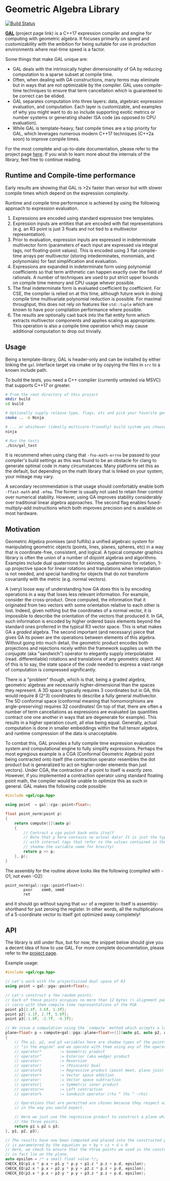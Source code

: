 # Geometric Algebra Library

[![Build Status](https://travis-ci.org/jeremyong/gal.svg?branch=master)](https://travis-ci.org/jeremyong/gal)

[**GAL**](https://www.jeremyong.com/gal/) (project page link) is a C++17 expression compiler and engine for computing with geometric algebra. It focuses primarily on speed and customizability with the ambition for being suitable for use in production environments where real-time speed is a factor.

Some things that make GAL unique are:

- GAL deals with the intrinsically higher dimensionality of GA by reducing computation to a sparse subset at compile time.
- Often, when dealing with GA constructions, many terms may eliminate but in ways that are not optimizable by the compiler. GAL uses compile-time techniques to ensure that term cancellation which is guaranteed to be correct can be elided.
- GAL separates computation into three layers: data, algebraic expression evaluation, and computation. Each layer is customizable, and examples of why you might want to do so include supporting exotic metrics or number systems or generating shader ISA code (as opposed to CPU evaluation).
- While GAL is template-heavy, fast compile times are a top priority for GAL, which leverages numerous modern C++17 techniques (C++2a soon) to improve compile times.

For the most complete and up-to-date documentation, please refer to the project page [here](https://www.jeremyong.com/gal/). If you wish to learn more about the internals of the library, feel free to continue reading.

## Runtime and Compile-time performance

Early results are showing that GAL is >2x faster than versor but with slower compile times which depend on
the expression complexity.

Runtime and compile time performance is achieved by using the following approach to expression evaluation.

1. Expressions are encoded using standard expression tree templates.
2. Expression inputs are entities that are encoded with flat representations (e.g. an R3 point is just 3 floats and not tied to a multivector representation).
3. Prior to evaluation, expression inputs are expressed in indeterminate multivector form (parameters of each input are expressed via integral tags, not floating-point values). This is encoded using 3 flat compile-time arrays per multivector (storing intederminates, monomials, and polynomials) for fast simplification and evaluation.
4. Expressions are expanded in indeterminate form using polynomial coefficients so that term arithmetic can happen exactly over the field of rationals. A number of techniques are used to put strict upper bounds on compile time memory and CPU usage whever possible.
5. The final indeterminate form is evaluated coefficient by coefficient. For CSE, the compiler is relied on at this time, although future work in doing compile time multivariate polynomial reduction is possible. For maximal throughput, this does not rely on features like `std::tuple` which are known to have poor compilation performance where possible.
6. The results are optionally cast back into the flat entity form which extracts multivector components and applies scaling as appropriate. This operation is also a compile time operation which may cause additional computation to drop out trivially.

## Usage

Being a template-library, GAL is header-only and can be installed by either linking the `gal` interface target via cmake or by copying the files in `src` to a known include path.

To build the tests, you need a C++ compiler (currently untested via MSVC) that supports C++17 or greater.

```sh
# From the root directory of this project
mkdir build
cd build

# Optionally supply release type, flags, etc and pick your favorite generator
cmake .. -G Ninja

# ... or whichever (ideally multicore-friendly) build system you choose
ninja

# Run the tests
./bin/gal_test
```

It is recommend when using clang that `-fno-math-errno` be passed to your compiler's build settings as this was found to be an obstacle for clang to generate optimal code in many circumstances. Many platforms set this as the default, but depending on the math library that is linked on your system, your mileage may vary.

A secondary recommendation is that usage should comfortably enable both `-ffast-math` and `-mfma`. The former
is usually not used to retain finer control over numerical stability. However, using GA improves stability
considerably over traditional linear algebra approaches. The second flag enables fused-multiply-add
instructions which both improves precision and is available on most hardware.

## Motivation

Geometric Algebra promises (and fulfills) a unified algebraic system for manipulating geometric objects
(points, lines, planes, spheres, etc) in a way that is coordinate-free, consistent, and logical. A
typical computer graphics library is often the union of a number of disjoint algebras and algorithms.
Examples include dual quaternions for skinning, quaternions for rotation, 1-up projective space for linear
rotations and translations when interpolation is not needed, and special handling for objects that do not
transform covariantly with the metric (e.g. normal vectors).

A (very) loose way of understanding how GA does this is by encoding operations in a way that loses less
relevant information. For example, consider the cross-product. Once computed, the information that it
originated from two vectors with some orientation relative to each other is lost. Indeed, given nothing
but the coordinates of a normal vector, it is impossible to describe the orientation of the vectors that
produced it. In GA, such information is encoded by higher ordered basis elements beyond the standard ones
proferred in the typical R3 vector space. This is what makes GA a *graded* algebra. The second important
(and necessary) piece that gives GA its power are the operations between elements of this algebra. Without
going into much detail, the geometric product encodes both projections and rejections nicely within the
framework supplies us with the *conjugate* (aka "sandwich") operator to elegantly supply interpolatable (read.
differentiable) rotations and translations of any geometric object. All of this is to say, the state
space of the *code* needed to express a vast range of computation is compressed significantly.

There is a "problem" though, which is that, being a graded algebra, geometric algebras are necessarily
higher-dimensional than the spaces they represent. A 3D space typically requires 3 coordinates but in GA,
this would require 8 (2^3) coordinates to describe a fully general multivector. The 5D conformal space
(conformal meaning that homomorphisms are angle-preserving) requires 32 coordinates! On top of that,
there are often a number of term cancellations as expressions are evaluated (as quantities contract one
one another in ways that are degenerate for example). This results in a higher operation count, all else
being equal. Generally, actual computation is done in smaller embeddings within the full tensor algebra,
and runtime compression of the data is unacceptable.

To combat this, GAL provides a fully compile time expression evaluation system and computational engine
to fully simplify expressions. Perhaps the most egregious example is a CGA (Conformal Geometric Algebra)
point being contracted onto itself (the contraction operator resembles the dot product but is generalized
to act on higher-order elements than just vectors). Under CGA, the contraction of a point to itself is
*exactly* zero. However, if you implemented a contraction operator using standard floating point math,
the compiler would be unable to optimize this as such in general. GAL makes the following code possible:

```c++
#include <gal/cga.hpp>

using point  = gal::cga::point<float>;

float point_norm(point p)
{
    return compute([](auto p)
    {
        // Contract a cga point back onto itself
        // Note that p here contains no actual data! It is just the type that represents a CGA point
        // with internal tags that refer to the values contained in the outer scope p (we locally
        // shadow the variable name for brevity)
        return p >> p;
    }, p);
}
```

The assembly for the routine above looks like the following (compiled with -O1, not even -O2):

```assembly
point_norm(gal::cga::point<float>):
        pxor    xmm0, xmm0
        ret
```

and it should go without saying that `xor` of a register to itself is assembly-shorthand for just zeroing
the register. In other words, all the multiplications of a 5-coordinate vector to itself got optimized away
completely!

## API

The library is still under flux, but for now, the snippet below should give you a decent idea of how to use GAL.
For more complete documentation, please refer to the [project page](https://jeremyong.com/gal).

Example usage:

```c++
#include <gal/cga.hpp>

// Let's work with the projectivized dual space of R3
using point = gal::pga::point<float>;

// Let's construct a few random points.
// Each of these points occupies no more than 12 bytes (+ alignment padding) but
// carry with them compile time representations of the PGA
point p1{2.4f, 3.6f, 1.3f};
point p2{-1.1f, 2.7f, 5.0f};
point p3{-1.8f, -2.7f, -4.3f};

// We issue a computation using the `compute` method which accepts a lambda
plane<float> p = compute<gal::pga::plane<float>>([](auto p1, auto p2, auto p3)
{
    // The p1, p2, and p3 variables here are shadow types of the points residing
    // "in the engine" and we operate with them using any of the operations:
    // operator*        := Geometric product
    // operator^        := Exterior (aka wedge) product
    // operator~        := Reversion
    // operator!        := (Poincare) Dual
    // operator&        := Regressive product (point meet, plane join)
    // operator+        := Vector space addition
    // operator-        := Vector space subtraction
    // operator|        := Symmetric inner product
    // operator>>       := Left contraction
    // operator%        := Sandwich operator (rhs ^ lhs ^ ~rhs)

    // Operations that are permitted are chosen because they respect associativity
    // in the way you would expect.

    // Here we just use the regressive product to construct a plane which passes through
    // the three points.
    return p1 & p2 & p3;
}, p1, p2, p3);

// The results have now been computed and placed into the constructed plane which
// is parametered by the equation ax + by + cz + d = 0
// Here, we check to ensure that the three points we used in the construction do
// in fact lie on the plane.
auto epsilon = /* a small float value */;
CHECK_EQ(p1.x * p.x + p1.y * p.y + p1.z * p.z + p.d, epsilon);
CHECK_EQ(p2.x * p.x + p2.y * p.y + p2.z * p.z + p.d, epsilon);
CHECK_EQ(p3.x * p.x + p3.y * p.y + p3.z * p.z + p.d, epsilon);
```